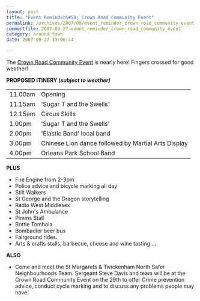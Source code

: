 ```yaml
---
layout: post
title: "Event Reminder&#58; Crown Road Community Event"
permalink: /archives/2007/09/event_reminder_crown_road_community_event.html
commentfile: 2007-09-27-event_reminder_crown_road_community_event
category: around_town
date: 2007-09-27 13:06:44

---
```


The [Crown Road Community Event](/event/fair/200705141669) is nearly here! Fingers crossed for good weather!

<strong>PROPOSED ITINERY (<em>subject to weather)</em></strong>

|         |                                                     |
|---------|-----------------------------------------------------|
| 11.00am | Opening                                             |
| 11.15am | 'Sugar T and the Swells'                            |
| 12.15am | Circus Skills                                       |
| 1.00pm  | 'Sugar T and the Swells'                            |
| 2.00pm  | 'Elastic Band' local band                           |
| 3.00pm  | Chinese Lion dance followed by Martial Arts Display |
| 4.00pm  | Orleans Park School Band                            |

**PLUS**

-   Fire Engine from 2-3pm
-   Police advice and bicycle marking all day
-   Stilt Walkers
-   St George and the Dragon storytelling
-   Radio West Middlesex
-   St John's Ambulance
-   Pimms Stall
-   Bottle Tombola
-   Bombadier beer bus
-   Fairground rides.
-   Arts & crafts stalls, barbecue, cheese and wine tasting ...

**ALSO**

-   Come and meet the St Margarets & Twickenham North Safer Neighbourhoods Team.
    Sergeant Steve Davis and team will be at the Crown Road Community Event on the 29th to offer Crime prevention advice, conduct cycle marking and to discuss any problems people may have.
